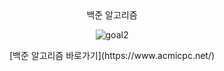 <div align="center">
  백준 알고리즘
</div>

<div align="center">
  
![goal2](https://user-images.githubusercontent.com/94054859/163657769-6813c527-e3bc-4d91-b32e-e4b4f1b517d3.png)
</div>

<div align="center">
  [백준 알고리즘 바로가기](https://www.acmicpc.net/)
</div>


